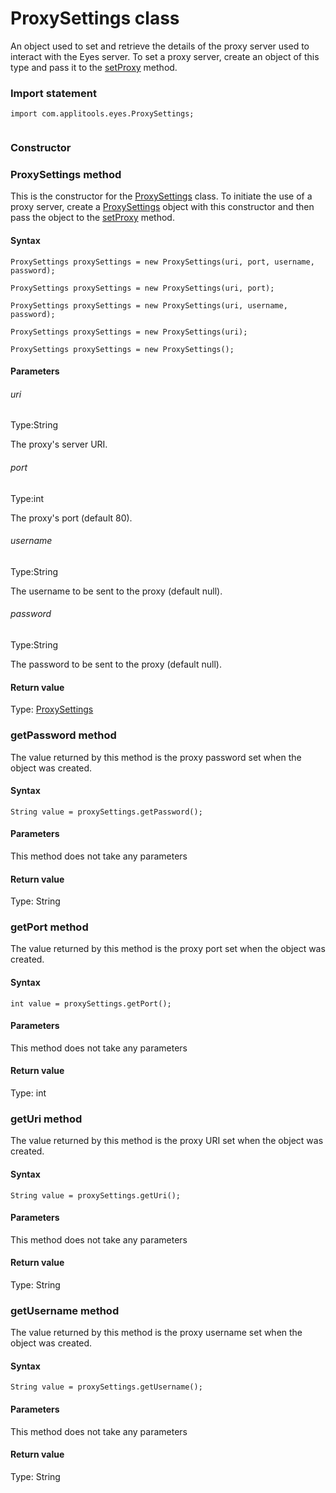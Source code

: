 # ProxySettings class
An object used to set and retrieve the details of the proxy server used to interact with the Eyes server.
To set a proxy server, create an object of this type and pass it to the [setProxy](./eyes#setproxy-method) method. 
 ### Import statement 
``` 
import com.applitools.eyes.ProxySettings;
 
 ``` 
### Constructor 
### ProxySettings method
This is the constructor for the [ProxySettings](./proxysettings) class.
To initiate the use of a proxy server, create a [ProxySettings](./proxysettings) object with this constructor and then pass the object to the [setProxy](./eyes#setproxy-method) method.

#### Syntax 
 ``` 
ProxySettings proxySettings = new ProxySettings(uri, port, username, password);

ProxySettings proxySettings = new ProxySettings(uri, port);

ProxySettings proxySettings = new ProxySettings(uri, username, password);

ProxySettings proxySettings = new ProxySettings(uri);

ProxySettings proxySettings = new ProxySettings();
 ``` 

 #### Parameters 
 ###### uri 
  
 Type:String 
  
 The proxy's server URI. 
  
  ###### port 
  
 Type:int 
  
 The proxy's port (default 80). 
  
  ###### username 
  
 Type:String 
  
 The username to be sent to the proxy (default null). 
  
  ###### password 
  
 Type:String 
  
 The password to be sent to the proxy (default null). 
  
 #### Return value 
Type: [ProxySettings](./proxysettings) 
### getPassword method
The value returned by this method is the proxy password set when the object was created.

#### Syntax 
 ``` 
String value = proxySettings.getPassword();
 ``` 

 #### Parameters 
This method does not take any parameters 
 
 #### Return value 
Type: String 
### getPort method
The value returned by this method is the proxy port set when the object was created.

#### Syntax 
 ``` 
int value = proxySettings.getPort();
 ``` 

 #### Parameters 
This method does not take any parameters 
 
 #### Return value 
Type: int 
### getUri method
The value returned by this method is the proxy URI set when the object was created.

#### Syntax 
 ``` 
String value = proxySettings.getUri();
 ``` 

 #### Parameters 
This method does not take any parameters 
 
 #### Return value 
Type: String 
### getUsername method
The value returned by this method is the proxy username set when the object was created.

#### Syntax 
 ``` 
String value = proxySettings.getUsername();
 ``` 

 #### Parameters 
This method does not take any parameters 
 
 #### Return value 
Type: String